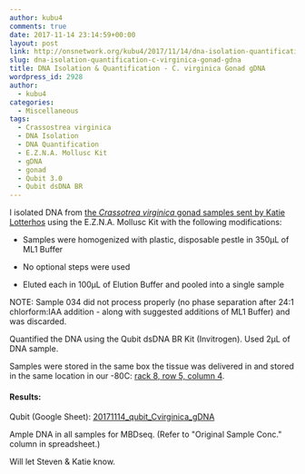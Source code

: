 ```yaml
---
author: kubu4
comments: true
date: 2017-11-14 23:14:59+00:00
layout: post
link: http://onsnetwork.org/kubu4/2017/11/14/dna-isolation-quantification-c-virginica-gonad-gdna/
slug: dna-isolation-quantification-c-virginica-gonad-gdna
title: DNA Isolation & Quantification - C. virginica Gonad gDNA
wordpress_id: 2928
author:
  - kubu4
categories:
  - Miscellaneous
tags:
  - Crassostrea virginica
  - DNA Isolation
  - DNA Quantification
  - E.Z.N.A. Mollusc Kit
  - gDNA
  - gonad
  - Qubit 3.0
  - Qubit dsDNA BR
---
```


I isolated DNA from [the _Crassotrea virginica_ gonad samples sent by Katie Lotterhos](http://onsnetwork.org/kubu4/2017/10/03/samples-received-c-virginica-gonad-tissue-from-katie-lotterhos/) using the E.Z.N.A. Mollusc Kit with the following modifications:





  * Samples were homogenized with plastic, disposable pestle in 350μL of ML1 Buffer


  * No optional steps were used


  * Eluted each in 100μL of Elution Buffer and pooled into a single sample



NOTE: Sample 034 did not process properly (no phase separation after 24:1 chlorform:IAA addition - along with suggested additions of ML1 Buffer) and was discarded.

Quantified the DNA using the Qubit dsDNA BR Kit (Invitrogen). Used 2μL of DNA sample.

Samples were stored in the same box the tissue was delivered in and stored in the same location in our -80C: [rack 8, row 5, column 4](https://docs.google.com/spreadsheets/d/1Qsvz3QTURlPF_hX05BQxjom3484WuMfqQ1ILl9LEljU/edit?usp=sharing).



#### Results:



Qubit (Google Sheet): [20171114_qubit_Cvirginica_gDNA](https://docs.google.com/spreadsheets/d/1T5CzZH8p73UCDXNUhDK685FtfsNE4R9lRQa5ZZMuqW8/edit?usp=sharing)

Ample DNA in all samples for MBDseq. (Refer to "Original Sample Conc." column in spreadsheet.)

Will let Steven & Katie know.


